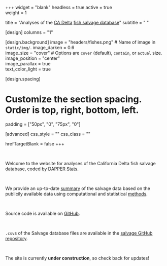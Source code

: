 +++
widget = "blank"
headless = true 
active = true  
weight = 1

title = "Analyses of the [CA Delta](https://en.wikipedia.org/wiki/Sacramento%E2%80%93San_Joaquin_River_Delta) [fish salvage database](https://wildlife.ca.gov/Conservation/Delta/Salvage-Monitoring)"
subtitle = " "

[design]
  columns = "1"

[design.background]
  image = "headers/fishes.png"  # Name of image in `static/img/`.
  image_darken = 0.6  
  image_size = "cover"  #  Options are `cover` (default), `contain`, or `actual` size.
  image_position = "center"  
  image_parallax = true  
  text_color_light = true

[design.spacing]
  # Customize the section spacing. Order is top, right, bottom, left.
  padding = ["50px", "0", "75px", "0"]

[advanced]
 css_style = ""
 css_class = ""

hrefTargetBlank = false
+++

<br>

Welcome to the website for analyses of the California Delta fish salvage database, coded by [DAPPER Stats](https://www.dapperstats.com).

<br>

We provide an up-to-date [summary](https://salvage.fish/summary) of the salvage data based on the publicily available data using computational and statistical [methods](https://salvage.fish/methods).

<br>

Source code is available on [GitHub](https://www.github.com/dapperstats/salvage).

<br>

`.csv`s of the Salvage database files are available in the [salvage GitHub repository](https://github.com/dapperstats/salvage/tree/master/data/Salvage_data_FTP).

<br>

The site is currently **under construction**, so check back for updates!
